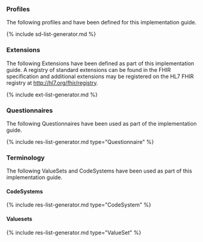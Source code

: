 ### Profiles

The following profiles and have been defined for this implementation guide.

{% include sd-list-generator.md %}

### Extensions

The following Extensions have been defined as part of this implementation guide. A registry of standard extensions can be found in the FHIR specification and additional extensions may be registered on the HL7 FHIR registry at http://hl7.org/fhir/registry.

{% include ext-list-generator.md %}


### Questionnaires
The following Questionnaires have been used as part of the implementation guide.

{% include res-list-generator.md type="Questionnaire" %}

### Terminology

The following ValueSets and CodeSystems have been used as part of this implementation guide.

#### CodeSystems

{% include res-list-generator.md type="CodeSystem" %}


#### Valuesets

{% include res-list-generator.md type="ValueSet" %}

